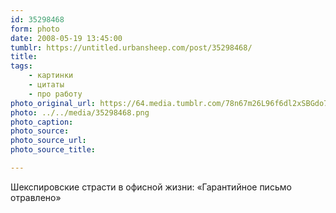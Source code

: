 ```yaml
---
id: 35298468
form: photo
date: 2008-05-19 13:45:00
tumblr: https://untitled.urbansheep.com/post/35298468/
title:
tags:
    - картинки
    - цитаты
    - про работу
photo_original_url: https://64.media.tumblr.com/78n67m26L96f6dl2xSBGdo7X_500.png
photo: ../../media/35298468.png
photo_caption:
photo_source:
photo_source_url:
photo_source_title:

---
```


<p>Шекспировские страсти в офисной жизни: «Гарантийное письмо отравлено»</p>
